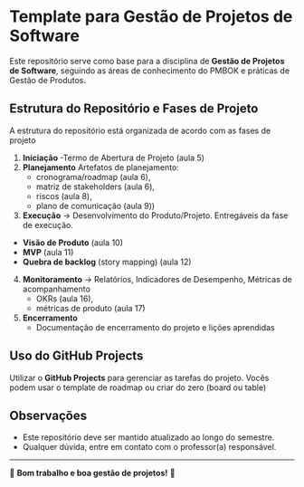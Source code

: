 # Template para Gestão de Projetos de Software

Este repositório serve como base para a disciplina de **Gestão de Projetos de Software**, seguindo as áreas de conhecimento do PMBOK e práticas de Gestão de Produtos.

## Estrutura do Repositório e Fases de Projeto

A estrutura do repositório está organizada de acordo com as fases de projeto

1. **Iniciação**
   -Termo de Abertura de Projeto (aula 5)
4. **Planejamento** Artefatos de planejamento:
   - cronograma/roadmap (aula 6),
   - matriz de stakeholders (aula 6),
   - riscos (aula 8),
   - plano de comunicação  (aula 9)) 
6. **Execução** → Desenvolvimento do Produto/Projeto. Entregáveis da fase de execução.
  - **Visão de Produto** (aula 10)
  - **MVP** (aula 11)
  - **Quebra de backlog** (story mapping) (aula 12)   
4. **Monitoramento** → Relatórios, Indicadores de Desempenho, Métricas de acompanhamento
    - OKRs  (aula 16),
    - métricas de produto (aula 17)
5. **Encerramento**
    - Documentação de encerramento do projeto e lições aprendidas

## Uso do GitHub Projects

Utilizar o **GitHub Projects** para gerenciar as tarefas do projeto. 
Vocês podem usar o template de roadmap ou criar do zero (board ou table)

## Observações

- Este repositório deve ser mantido atualizado ao longo do semestre.
- Qualquer dúvida, entre em contato com o professor(a) responsável.

---

📌 **Bom trabalho e boa gestão de projetos!** 🚀
